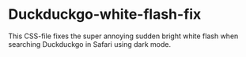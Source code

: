 # Duckduckgo-white-flash-fix
This CSS-file fixes the super annoying sudden bright white flash when searching Duckduckgo in Safari using dark mode. 
